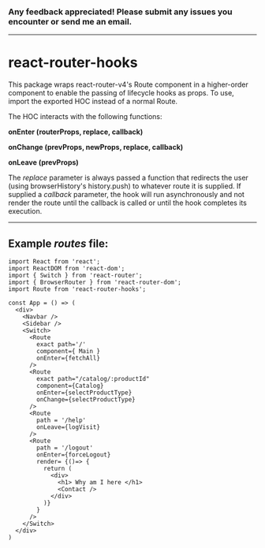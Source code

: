 ### Any feedback appreciated! Please submit any issues you encounter or send me an email.

* * *

# react-router-hooks

This package wraps react-router-v4's Route component in a higher-order component to enable the passing of lifecycle hooks as props. To use, import the exported HOC instead of a normal Route.

The HOC interacts with the following functions:

**onEnter (routerProps, replace, callback)**

**onChange (prevProps, newProps, replace, callback)**

**onLeave (prevProps)**

The *replace* parameter is always passed a function that redirects the user (using browserHistory's history.push) to whatever route it is supplied.
If supplied a *callback* parameter, the hook will run asynchronously and not render the route until the callback is called or until the hook completes its execution.

* * *
## Example *routes* file:

````
import React from 'react';
import ReactDOM from 'react-dom';
import { Switch } from 'react-router';
import { BrowserRouter } from 'react-router-dom';
import Route from 'react-router-hooks';

const App = () => (
  <div>
    <Navbar />
    <Sidebar />
    <Switch>
      <Route
        exact path='/'
        component={ Main }
        onEnter={fetchAll}
      />
      <Route
        exact path="/catalog/:productId"
        component={Catalog}
        onEnter={selectProductType}
        onChange={selectProductType}
      />
      <Route
        path = '/help'
        onLeave={logVisit}
      />
      <Route
        path = '/logout'
        onEnter={forceLogout}
        render= {()=> {
          return (
            <div>
              <h1> Why am I here </h1>
              <Contact />
            </div>
          )}
        }
      />
    </Switch>
  </div>
)
````
